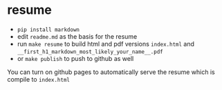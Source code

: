 # resume

- `pip install markdown`
- edit `readme.md` as the basis for the resume
- run `make resume` to build html and pdf versions `index.html` and `__first_h1_markdown_most_likely_your_name__.pdf`
- or `make publish` to push to github as well

You can turn on github pages to automatically serve the resume which is compile to `index.html`
